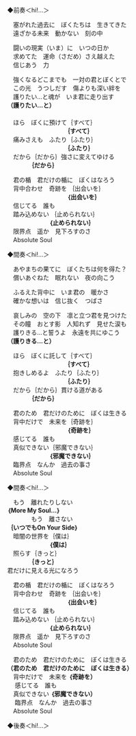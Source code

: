 ◆前奏＜hi!…＞

　塞がれた過去に　ぼくたちは　生きてきた  
　遠ざかる未来　動かない　刻の中

　闘いの現実（いま）に　いつの日か  
　求めてた　運命（さだめ）さえ越えた  
　信じあう　力

　強くなるどこまでも　一対の君とぼくとで  
　この光　うつしだす　傷よりも深い絆を  
　護りたい...と魂が　いま君に走り出す  
**（護りたい...と）**  
　          
　ほら　ぼくに預けて｛すべて｝  
　　　　　　　　　　**｛すべて｝**  
　痛みさえも　ふたり｛ふたり｝  
　　　　　　　　　　**｛ふたり｝**  
　だから｛だから｝強さに変えてゆける  
　　　　**｛だから｝**

　君の楯　君だけの楯に　ぼくはなろう  
　背中合わせ　奇跡を ｛出会いを｝  
　　　　　　　　　　**｛出会いを｝**  
　信じてる　誰も  
　踏み込めない ｛止められない｝  
　　　　　　　**｛止められない｝**  
　限界点　遥か　見下ろすのさ  
　Absolute Soul

◆間奏＜hi!…＞

　あやまちの果てに　ぼくたちは何を得た？  
　償いあぐねた　眠れない　夜の向こう

　ふるえた背中に　いま君の　暖かさ  
　確かな想いは　信じ抜く　つばさ  

　哀しみの　空の下　凛と立つ君を見つけた  
　その瞳　おとす影　人知れず　見せた涙も  
　護りきる...と誓うよ　永遠を共にゆこう  
**（護りきる...と）** 

　ほら　ぼくに託して｛すべて｝  
　　　　　　　　　　**｛すべて｝**  
　抱きしめるよ　ふたり｛ふたり｝  
　　　　　　　　　　**｛ふたり｝**  
　だから｛だから｝貫ける道がある  
　　　　**｛だから｝**


　君のため　君だけのために　ぼくは生きる  
　背中だけで　未来を｛奇跡を｝  
　　　　　　　　　　**｛奇跡を｝**  
　感じてる　誰も  
　真似できない｛邪魔できない｝  
　　　　　　　**｛邪魔できない｝**  
　臨界点　なんか　過去の事さ  
　Absolute Soul  

◆間奏＜hi!…＞

　もう　離れたりしない  
**｛More My Soul...｝**  
　　　　もう　離さない  
**｛いつでもOn Your Side｝**  
　暗闇の世界を｛僕は｝  
　　　　　　　**｛僕は｝**  
　照らす｛きっと｝  
　　　　**｛きっと｝**  
 君だけに見える光になろう  

　君の楯　君だけの楯に　ぼくはなろう  
　背中合わせ　奇跡を ｛出会いを｝  
　　　　　　　　　　**｛出会いを｝**  
　信じてる　誰も  
　踏み込めない ｛止められない｝  
　　　　　　　**｛止められない｝**  
　限界点　遥か　見下ろすのさ  
　Absolute Soul

　君のため　君だけのために　ぼくは生きる  
**（君のため　君だけのために　ぼくは生きる）**  
　背中だけで　未来を **｛奇跡を）**  
　
 感じてる　誰も  
　真似できない **｛邪魔できない）**    
　
 臨界点　なんか　過去の事さ  
　Absolute Soul  

◆後奏＜hi!…＞
